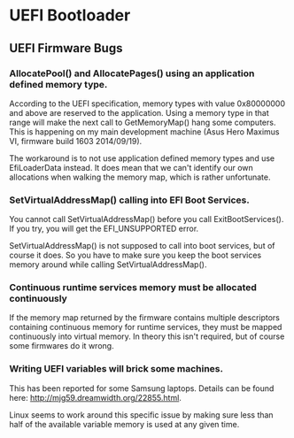 UEFI Bootloader
===============


UEFI Firmware Bugs
------------------

### AllocatePool() and AllocatePages() using an application defined memory type.

According to the UEFI specification, memory types with value 0x80000000
and above are reserved to the application. Using a memory type in that
range will make the next call to GetMemoryMap() hang some computers. This
is happening on my main development machine (Asus Hero Maximus VI,
firmware build 1603 2014/09/19).

The workaround is to not use application defined memory types and use
EfiLoaderData instead. It does mean that we can't identify our own
allocations when walking the memory map, which is rather unfortunate.


### SetVirtualAddressMap() calling into EFI Boot Services.

You cannot call SetVirtualAddressMap() before you call ExitBootServices().
If you try, you will get the EFI_UNSUPPORTED error.

SetVirtualAddressMap() is not supposed to call into boot services, but
of course it does. So you have to make sure you keep the boot services
memory around while calling SetVirtualAddressMap().


### Continuous runtime services memory must be allocated continuously

If the memory map returned by the firmware contains multiple descriptors
containing continuous memory for runtime services, they must be mapped
continuously into virtual memory. In theory this isn't required, but of
course some firmwares do it wrong.


### Writing UEFI variables will brick some machines.

This has been reported for some Samsung laptops. Details can be found
here: http://mjg59.dreamwidth.org/22855.html.

Linux seems to work around this specific issue by making sure less than
half of the available variable memory is used at any given time.
